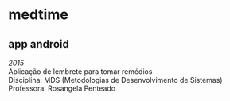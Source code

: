 # medtime

## app android

*2015* <br>
Aplicação de lembrete para tomar remédios<br>
Disciplina: MDS (Metodologias de Desenvolvimento de Sistemas)<br>
Professora: Rosangela Penteado
